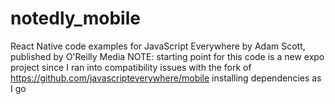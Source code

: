 # notedly_mobile
React Native code examples for JavaScript Everywhere by Adam Scott, published by O'Reilly Media 
NOTE: starting point for this code is a new expo project since I ran into compatibility issues with the fork of https://github.com/javascripteverywhere/mobile
installing dependencies as I go
